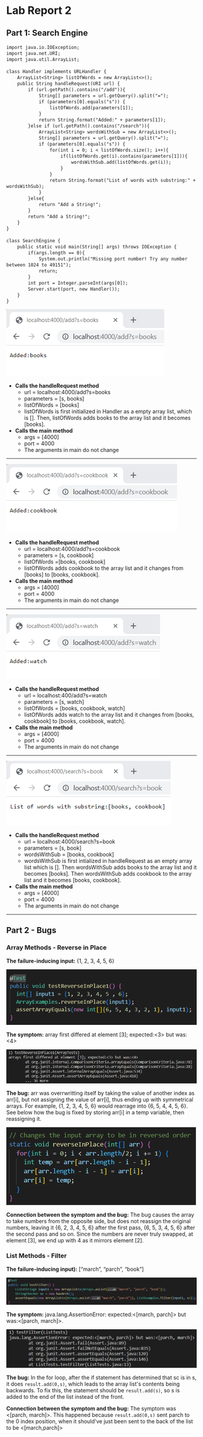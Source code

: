 # Lab Report 2
## Part 1: Search Engine
```
import java.io.IOException;
import java.net.URI;
import java.util.ArrayList;

class Handler implements URLHandler {
    ArrayList<String> listOfWords = new ArrayList<>();
    public String handleRequest(URI url) {
        if (url.getPath().contains("/add")){
            String[] parameters = url.getQuery().split("=");
            if (parameters[0].equals("s")) {
                listOfWords.add(parameters[1]);
            }
            return String.format("Added:" + parameters[1]);
        }else if (url.getPath().contains("/search")){
            ArrayList<String> wordsWithSub = new ArrayList<>();
            String[] parameters = url.getQuery().split("=");
            if (parameters[0].equals("s")) {
                for(int i = 0; i < listOfWords.size(); i++){
                    if(listOfWords.get(i).contains(parameters[1])){
                        wordsWithSub.add(listOfWords.get(i));
                    }
                }
                return String.format("List of words with substring:" + wordsWithSub);
            }
        }else{
            return "Add a String!";
        }
        return "Add a String!";
    }
}

class SearchEngine {
    public static void main(String[] args) throws IOException {
        if(args.length == 0){
            System.out.println("Missing port number! Try any number between 1024 to 49151");
            return;
        }
        int port = Integer.parseInt(args[0]);
        Server.start(port, new Handler());
    }
}
```
![add books to list](addBooks.png)
- **Calls the handleRequest method**
    - url = localhost:4000/add?s=books
    - parameters = [s, books]
    - listOfWords = [books]
    - listOfWords is first initialized in Handler as a empty array list, which is []. Then, listOfWords adds books to the array list and it becomes [books].
- **Calls the main method**
    - args = [4000]
    - port = 4000
    - The arguments in main do not change

---

![add cookbook to the list](addCookbook.png)
- **Calls the handleRequest method**
    - url = localhost:4000/add?s=cookbook
    - parameters = [s, cookbook]
    - listOfWords =[books, cookbook]
    - listOfWords adds cookbook to the array list and it changes from [books] to [books, cookbook].
- **Calls the main method**
    - args = [4000]
    - port = 4000
    - The arguments in main do not change

---

![addWatch](addWatch.png)
- **Calls the handleRequest method**
    - url = localhost:400/add?s=watch
    - parameters = [s, watch]
    - listOfWords = [books, cookbook, watch]
    - listOfWords adds watch to the array list and it changes from [books, cookbook] to [books, cookbook, watch].
- **Calls the main method**
    - args = [4000]
    - port = 4000
    - The arguments in main do not change

---

![test](list.png)
- **Calls the handleRequest method**
    - url = localhost:4000/search?s=book
    - parameters = [s, book]
    - wordsWithSub = [books, cookbook]
    - wordsWithSub is first intialized in handleRequest as an empty array list which is []. Then wordsWithSub adds books to the array list and it becomes [books]. Then wordsWithSub adds cookbook to the array list and it becomes [books, cookbook].
- **Calls the main method**
    - args = [4000]
    - port = 4000
    - The arguments in main do not change

---

## Part 2 - Bugs
### Array Methods - Reverse in Place
**The failure-inducing input:** {1, 2, 3, 4, 5, 6}

![rip](riptest2.png)

**The symptom:** array first differed at element [3]; expected:<3> but was: <4>

![rip](riptestoutput.png)

**The bug:** arr was overrwritting itself by taking the value of another index as arr[i], but not assigning the value of arr[i], thus ending up with symmetrical arrays. For example, {1, 2, 3, 4, 5, 6} would rearrage into {6, 5, 4, 4, 5, 6}. See below how the bug is fixed by storing arr[i] in a temp variable, then reassigning it.

![rip](RIPnew.png)

**Connection between the symptom and the bug:** The bug causes the array to take numbers from the opposite side, but does not reassign the original numbers, leaving it {6, 2, 3, 4, 5, 6} after the first pass, {6, 5, 3, 4, 5, 6} after the second pass and so on. Since the numbers are never truly swapped, at element [3], we end up with 4 as it mirrors element [2].

### List Methods - Filter
**The failure-inducing input):**  [“march”, “parch”, “book”]

![rip](testFilter.png)

**The symptom:** java.lang.AssertionError: expected:<[march, parch]> but was:<[parch, march]>.

![tawlfail](filterFail.png)

**The bug:** In the for loop, after the if statement has determined that sc is in s, it does `result.add(0,s)`, which leads to the array list's contents being backwards. To fix this, the statement should be `result.add(s)`, so s is added to the end of the list instead of the front.

**Connection between the symptom and the bug:** The symptom was <[parch, march]>. This happened because `result.add(0,s)` sent parch to the 0 index position, when it should've just been sent to the back of the list to be <[march,parch]>
